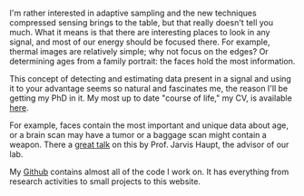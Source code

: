 
<br>
I'm rather interested in adaptive sampling and the new techniques compressed
sensing brings to the table, but that really doesn't tell you much. What it
means is that there are interesting places to look in any signal, and most of
our energy should be focused there. For example, thermal images are relatively
simple; why not focus on the edges? Or determining ages from a family portrait:
the faces hold the most information.

This concept of detecting and estimating data present in a signal and using it
to your advantage seems so natural and fascinates me, the reason I'll be
getting my PhD in it. My most up to date "course of life," my CV, is available [here][CV].

For example, faces contain the most important and unique data about age, or a
brain scan may have a tumor or a baggage scan might contain a weapon. There a
[great talk][talk] on this by Prof. Jarvis Haupt, the advisor of our lab.

My [Github][git] contains almost all of the code I work on. It has everything
from research activities to small projects to this website.

<br>
<br>
<br>
<br>
<br>
<br>


[talk]:http://nuit-blanche.blogspot.com/2013/08/sahd-compressive-saliency-sensing.html
[CV]:https://www.dropbox.com/s/9s4yvz6mjc7x41a/CV.pdf
[git]:https://github.com/scottsievert?tab=repositories
